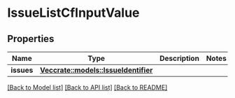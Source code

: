 # IssueListCfInputValue

## Properties

Name | Type | Description | Notes
------------ | ------------- | ------------- | -------------
**issues** | [**Vec<crate::models::IssueIdentifier>**](IssueIdentifier.md) |  | 

[[Back to Model list]](../README.md#documentation-for-models) [[Back to API list]](../README.md#documentation-for-api-endpoints) [[Back to README]](../README.md)


